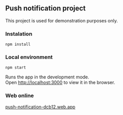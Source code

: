 ## Push notification project

This project is used for demonstration purposes only.


### Instalation

`npm install`

### Local environment

`npm start`

Runs the app in the development mode.\
Open [http://localhost:3000](http://localhost:3000) to view it in the browser.

### Web online

[push-notification-dcb12.web.app](push-notification-dcb12.web.app])